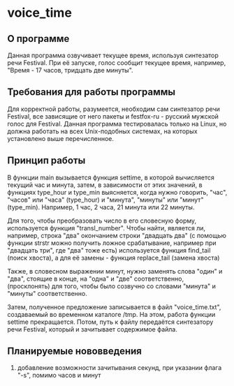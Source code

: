 # voice_time

## О программе
Данная программа озвучивает текущее время, используя синтезатор речи Festival. При её запуске, голос сообщит текущее время,
например, "Время - 17 часов, тридцать две минуты".

## Требования для работы программы

Для корректной работы, разумеется, необходим сам синтезатор речи Festival, все зависящие от него пакеты и
festfox-ru - русский мужской голос для Festival. Данная программа тестировалась только на Linux, но должна работать
на всех Unix-подобных системах, на которых установлено выше перечисленное.

## Принцип работы

В функции main вызывается функция settime, в которой вычисляется текущий час и минута, затем, в зависимости от этих 
значений, в функциях type_hour и type_min
выясняется, когда нужно говорить, "час", "часов" или "часа" (type_hour) и "минута", "минуты" или "минут" (type_min).
Например, 1 час, 2 часа, 21 минута или 22 минуты.

Для того, чтобы преобразовать число в его словесную форму, используется функция "transl_number".
Чтобы найти, является ли, например, строка "два" окончанием строки "двадцать два" (с помощью функции strstr можно получить
ложное срабатывание, например при "двадцать три", где "два" тоже есть) используется функция find_tail (поиск хвоста), а для
её замены - функция replace_tail (замена хвоста)

Также, в словесном выражении минут, нужно заменять слова "один" и "два", стоящие в конце, на "одна" и "две" 
соответственно,
(просклонять) для того, чтобы было созвучно со словами "минута" и "минуты" соответственно.

Затем, полученное предложение записывается в файл "voice_time.txt", создаваемый во временном каталоге /tmp. На этом, 
работа
функции settime прекращается.
Потом, путь к файлу передаётся синтезатору речи Festival, который и зачитывает содержимое файла.

## Планируемые нововведения

1. добавление возможности зачитывания секунд, при указании флага "-s", помимо часов и минут

